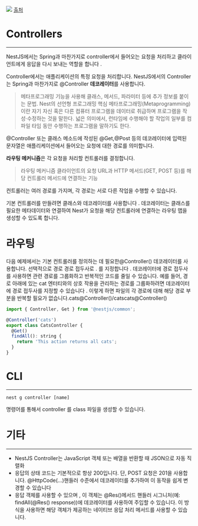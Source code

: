 ![](https://velog.velcdn.com/images/hiio420_official/post/7533890f-5684-4801-90e6-f47a80af349f/image.png)
[출처](https://docs.nestjs.com/controllers)

# Controllers
---
NestJS에서는 Spring과 마찬가지로 controller에서 들어오는 요청을 처리하고 클라이언트에게 응답을 다시 보내는 역할을 합니다 .


Controller에서는 애플리케이션의 특정 요청을 처리합니다.
NestJS에서의 Controller는 Spring과 마찬가지로 @Controller **데코레이터**를 사용합니다.
> 메타프로그래밍 기능을 사용해 클래스, 메서드, 파라미터 등에 추가 정보를 붙이는 문법. Nest의 선언형 프로그래밍 핵심
> 메타프로그래밍(Metaprogramming)이란 자기 자신 혹은 다른 컴퓨터 프로그램을 데이터로 취급하며 프로그램을 작성·수정하는 것을 말한다. 넓은 의미에서, 런타임에 수행해야 할 작업의 일부를 컴파일 타임 동안 수행하는 프로그램을 말하기도 한다.

@Controller 또는 클래스 메소드에 작성된 @Get,@Post 등의 데코레이터에 입력된 문자열은 애플리케이션에서 들어오는 요청에 대한 경로를 의미합니다.

**라우팅 메커니즘**은 각 요청을 처리할 컨트롤러를 결정합니다. 
> 라우팅 메커니즘 클라이언트의 요청 URL과 HTTP 메서드(GET, POST 등)를 해당 컨트롤러 메서드에 연결하는 기능

컨트롤러는 여러 경로를 가지며, 각 경로는 서로 다른 작업을 수행할 수 있습니다.


기본 컨트롤러를 만들려면 클래스와 데코레이터를 사용합니다 . 데코레이터는 클래스를 필요한 메타데이터와 연결하여 Nest가 요청을 해당 컨트롤러에 연결하는 라우팅 맵을 생성할 수 있도록 합니다.

# 라우팅 #
다음 예제에서는 기본 컨트롤러를 정의하는 데 필요한@Controller() 데코레이터를 사용합니다. 선택적으로 경로 경로 접두사로 . 를 지정합니다 . 데코레이터에 경로 접두사를 사용하면 관련 경로를 그룹화하고 반복적인 코드를 줄일 수 있습니다. 예를 들어, 경로 아래에 있는 cat 엔터티와의 상호 작용을 관리하는 경로를 그룹화하려면 데코레이터 에 경로 접두사를 지정할 수 있습니다 . 이렇게 하면 파일의 각 경로에 대해 해당 경로 부분을 반복할 필요가 없습니다.cats@Controller()/catscats@Controller()

```javascript
import { Controller, Get } from '@nestjs/common';

@Controller('cats')
export class CatsController {
  @Get()
  findAll(): string {
    return 'This action returns all cats';
  }
}
```

# CLI
---

```shell
nest g controller [name] 
```
명령어를 통해서 controller 를 class 파일을 생성할 수 있습니다.

# 기타
---

- NestJS Controller는  JavaScript 객체 또는 배열을 반환할 때 JSON으로 자동 직렬화
- 응답의 상태 코드는 기본적으로 항상 200입니다. 단, POST 요청은 201을 사용합니다. @HttpCode(...)핸들러 수준에서 데코레이터를 추가하여 이 동작을 쉽게 변경할 수 있습니다
- 응답 객체를 사용할 수 있으며 , 이 객체는 @Res()메서드 핸들러 시그니처(예: findAll(@Res() response))에 데코레이터를 사용하여 주입할 수 있습니다. 이 방식을 사용하면 해당 객체가 제공하는 네이티브 응답 처리 메서드를 사용할 수 있습니다. 
